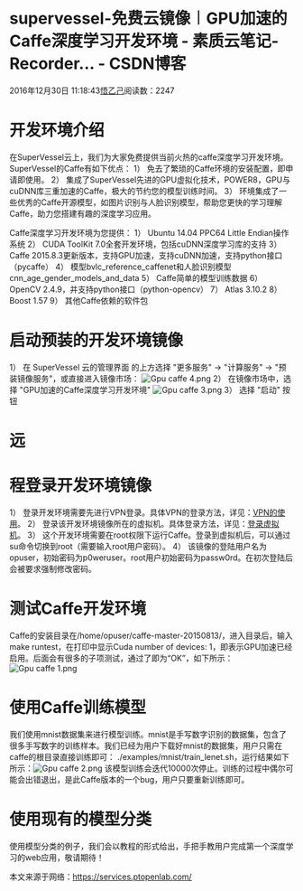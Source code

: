 
# supervessel-免费云镜像︱GPU加速的Caffe深度学习开发环境 - 素质云笔记-Recorder... - CSDN博客

2016年12月30日 11:18:43[悟乙己](https://me.csdn.net/sinat_26917383)阅读数：2247


# 开发环境介绍

在SuperVessel云上，我们为大家免费提供当前火热的caffe深度学习开发环境。SuperVessel的Caffe有如下优点：
1）	免去了繁琐的Caffe环境的安装配置，即申请即使用。
2）	集成了SuperVessel先进的GPU虚拟化技术，POWER8，GPU与cuDNN库三重加速的Caffe，极大的节约您的模型训练时间。
3）	环境集成了一些优秀的Caffe开源模型，如图片识别与人脸识别模型，帮助您更快的学习理解Caffe，助力您搭建有趣的深度学习应用。


Caffe深度学习开发环境为您提供：
1）	Ubuntu 14.04 PPC64 Little Endian操作系统
2）	CUDA ToolKit 7.0全套开发环境，包括cuDNN深度学习库的支持
3）	Caffe 2015.8.3更新版本，支持GPU加速，支持cuDNN加速，支持python接口（pycaffe）
4） 模型bvlc_reference_caffenet和人脸识别模型cnn_age_gender_models_and_data
5）	Caffe简单的模型训练数据
6）	OpenCV 2.4.9，并支持python接口（python-opencv）
7）	Atlas 3.10.2
8）	Boost 1.57
9）	其他Caffe依赖的软件包



# 启动预装的开发环境镜像


1） 在 SuperVessel 云的管理界面 的上方选择 "更多服务" -> "计算服务" -> "预装镜像服务"，或直接进入镜像市场：
![Gpu caffe 4.png](https://services.ptopenlab.com/mediawiki/images/0/0f/Gpu_caffe_4.png)
2） 在镜像市场中，选择 "GPU加速的Caffe深度学习开发环境"
![Gpu caffe 3.png](https://services.ptopenlab.com/mediawiki/images/thumb/2/28/Gpu_caffe_3.png/1000px-Gpu_caffe_3.png)
3） 选择 "启动" 按钮


# 远
# 程登录开发环境镜像
1） 登录开发环境需要先进行VPN登录。具体VPN的登录方法，详见：[VPN的使用](https://services.ptopenlab.com/mediawiki/index.php/VPN%E7%9A%84%E4%BD%BF%E7%94%A8)。
2） 登录该开发环境镜像所在的虚拟机。具体登录方法，详见：[登录虚拟机](https://services.ptopenlab.com/mediawiki/index.php/%E7%99%BB%E5%BD%95%E8%99%9A%E6%8B%9F%E6%9C%BA)。
3） 这个开发环境需要在root权限下运行Caffe。登录到虚拟机后，可以通过su命令切换到root（需要输入root用户密码）。
4） 该镜像的登陆用户名为opuser，初始密码为p0weruser。root用户初始密码为passw0rd。在初次登陆后会被要求强制修改密码。


# 测试Caffe开发环境
Caffe的安装目录在/home/opuser/caffe-master-20150813/，进入目录后，输入 make runtest，在打印中显示Cuda number of devices: 1，即表示GPU加速已经启用。后面会有很多的子项测试，通过了即为“OK”，如下所示：![Gpu caffe 1.png](https://services.ptopenlab.com/mediawiki/images/thumb/c/c3/Gpu_caffe_1.png/1000px-Gpu_caffe_1.png)

# 使用Caffe训练模型

我们使用mnist数据集来进行模型训练。mnist是手写数字识别的数据集，包含了很多手写数字的训练样本。我们已经为用户下载好mnist的数据集，用户只需在caffe的根目录直接训练即可： ./examples/mnist/train_lenet.sh，运行结果如下所示：![Gpu caffe 2.png](https://services.ptopenlab.com/mediawiki/images/thumb/7/7e/Gpu_caffe_2.png/1000px-Gpu_caffe_2.png)
该模型训练会迭代10000次停止。训练的过程中偶尔可能会出错退出，是此Caffe版本的一个bug，用户只要重新训练即可。
# 使用现有的模型分类

使用模型分类的例子，我们会以教程的形式给出，手把手教用户完成第一个深度学习的web应用，敬请期待！

本文来源于网络：https://services.ptopenlab.com/

